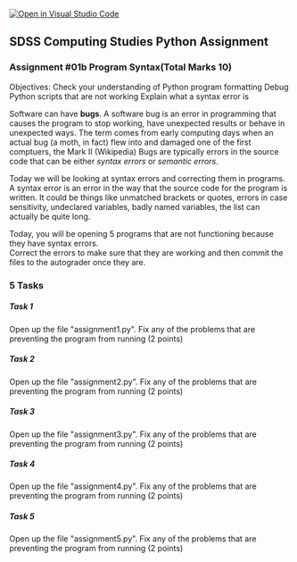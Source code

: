 [![Open in Visual Studio Code](https://classroom.github.com/assets/open-in-vscode-f059dc9a6f8d3a56e377f745f24479a46679e63a5d9fe6f495e02850cd0d8118.svg)](https://classroom.github.com/online_ide?assignment_repo_id=5625135&assignment_repo_type=AssignmentRepo)
## SDSS Computing Studies Python Assignment
### Assignment #01b Program Syntax(Total Marks 10)

Objectives:
Check your understanding of Python program formatting
Debug Python scripts that are not working
Explain what a syntax error is

Software can have **bugs**.  A software bug is an error in programming that causes the program to
stop working, have unexpected results or behave in unexpected ways.  The term comes from early computing days
when an actual bug (a moth, in fact) flew into and damaged one of the first comptuers, the Mark II (Wikipedia)
Bugs are typically errors in the source code that can be either *syntax errors* or *semantic errors*.

Today we will be looking at syntax errors and correcting them in programs.
A syntax error is an error in the way that the source code for the program is written.  It could be things like
unmatched brackets or quotes, errors in case sensitivity, undeclared variables, badly named variables, the list
can actually be quite long.

Today, you will be opening 5 programs that are not functioning because they have syntax errors.  
Correct the errors to make sure that they are working and then commit the files to the autograder once they are.

### 5 Tasks

##### Task 1
Open up the file "assignment1.py".  Fix any of the problems that are preventing the program from running
(2 points) 

##### Task 2
Open up the file "assignment2.py".  Fix any of the problems that are preventing the program from running
(2 points) 

##### Task 3
Open up the file "assignment3.py".  Fix any of the problems that are preventing the program from running
(2 points) 

##### Task 4
Open up the file "assignment4.py".  Fix any of the problems that are preventing the program from running
(2 points) 

##### Task 5
Open up the file "assignment5.py".  Fix any of the problems that are preventing the program from running
(2 points) 

